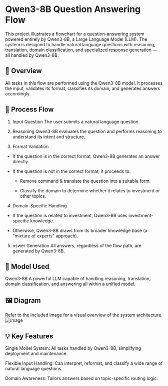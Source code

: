 # Qwen3-8B Question Answering Flow
This project illustrates a flowchart for a question-answering system powered entirely by Qwen3-8B, a Large Language Model (LLM). The system is designed to handle natural language questions with reasoning, translation, domain classification, and specialized response generation — all handled by Qwen3-8B.

## 🧠 Overview
All tasks in this flow are performed using the Qwen3-8B model. It processes the input, validates its format, classifies its domain, and generates answers accordingly.

## 🔄 Process Flow
1. Input Question
The user submits a natural language question.

2. Reasoning
Qwen3-8B evaluates the question and performs reasoning to understand its intent and structure.

3. Format Validation

- If the question is in the correct format, Qwen3-8B generates an answer directly.

- If the question is not in the correct format, it proceeds to:

  - Remove command & translate the question into a suitable form.

  - Classify the domain to determine whether it relates to investment or other topics.

4. Domain-Specific Handling

- If the question is related to investment, Qwen3-8B uses investment-specific knowledge.

- Otherwise, Qwen3-8B draws from its broader knowledge base (a "mixture of experts" approach).

5. nswer Generation
All answers, regardless of the flow path, are generated by Qwen3-8B.

## 🧰 Model Used
Qwen3-8B
A powerful LLM capable of handling reasoning, translation, domain classification, and answering all within a unified model.

## 🖼️ Diagram
Refer to the included image for a visual overview of the system architecture.
![image](https://github.com/user-attachments/assets/510f2068-123a-4c24-a120-b5fa848ad08a)


## 💡 Key Features
Single Model System: All tasks handled by Qwen3-8B, simplifying deployment and maintenance.

Flexible Input Handling: Can interpret, reformat, and classify a wide range of natural language questions.

Domain Awareness: Tailors answers based on topic-specific routing logic.
